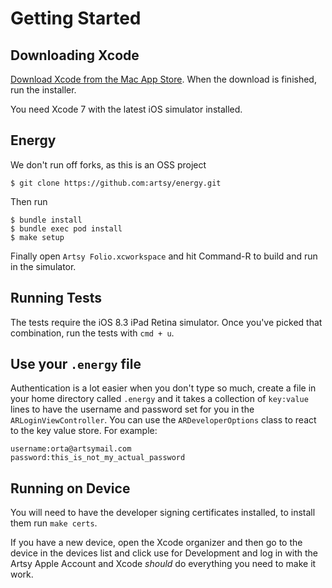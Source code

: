# Getting Started

## Downloading Xcode

[Download Xcode from the Mac App Store][xcode]. When the download is finished,
run the installer.

[xcode]: http://itunes.apple.com/us/app/xcode/id448457090?mt=12

You need Xcode 7 with the latest iOS simulator installed.

## Energy

We don't run off forks, as this is an OSS project

```
$ git clone https://github.com:artsy/energy.git
```

Then run

```
$ bundle install
$ bundle exec pod install
$ make setup
```

Finally open `Artsy Folio.xcworkspace` and hit Command-R to build and run in the
simulator.

## Running Tests

The tests require the iOS 8.3 iPad Retina simulator. Once you've picked that
combination, run the tests with `cmd + u`.

## Use your `.energy` file

Authentication is a lot easier when you don't type so much, create a file in
your home directory called `.energy` and it takes a collection of `key:value`
lines to have the username and password set for you in the
`ARLoginViewController`. You can use the `ARDeveloperOptions` class to react to
the key value store. For example:

```
username:orta@artsymail.com
password:this_is_not_my_actual_password
```

## Running on Device

You will need to have the developer signing certificates installed, to install
them run `make certs`.

If you have a new device, open the Xcode organizer and then go to the device in
the devices list and click use for Development and log in with the Artsy Apple
Account and Xcode _should_ do everything you need to make it work.
